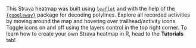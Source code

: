 This Strava heatmap was built using [`leaflet`](https://rstudio.github.io/leaflet/) and with the help of the [`{googleway}`](https://cran.r-project.org/web/packages/googleway/index.html) package for decoding polylines. Explore all recorded activities by moving around the map and hovering over trailhead/activity icons. Toggle icons on and off using the layers control in the top right corner. To learn how to create your own Strava heatmap in R, head to the **Tutorials** tab!
